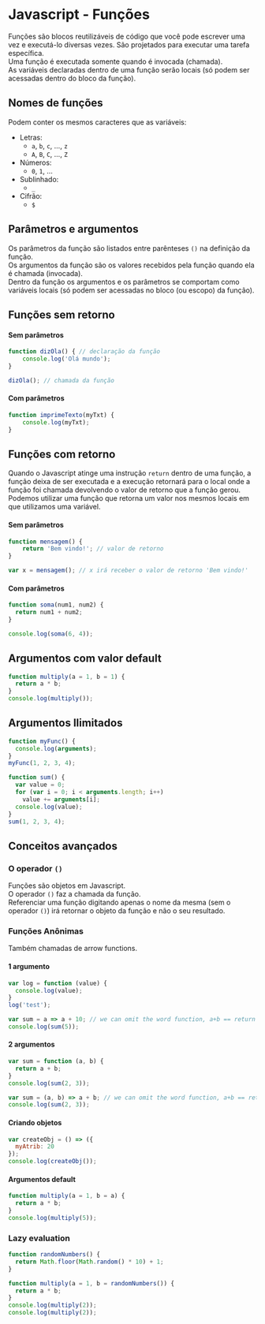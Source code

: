 # Javascript - Funções

Funções são blocos reutilizáveis de código que você pode escrever uma vez e executá-lo diversas vezes. São projetados para executar uma tarefa específica.  
Uma função é executada somente quando é invocada (chamada).  
As variáveis declaradas dentro de uma função serão locais (só podem ser acessadas dentro do bloco da função).  

## Nomes de funções

Podem conter os mesmos caracteres que as variáveis: 

- Letras:
    - ```a```, ```b```, ```c```, ..., ```z```
    - ```A```, ```B```, ```C```, ..., ```Z```
- Números:
    - ```0```, ```1```, ...
- Sublinhado:
    - ```_```
- Cifrão:
    - ```$``` 

## Parâmetros e argumentos

Os parâmetros da função são listados entre parênteses ```()``` na definição da função.  
Os argumentos da função são os valores recebidos pela função quando ela é chamada (invocada).  
Dentro da função os argumentos e os parâmetros se comportam como variáveis locais (só podem ser acessadas no bloco (ou escopo) da função).  

## Funções sem retorno

#### Sem parâmetros

~~~javascript
function dizOla() { // declaração da função
    console.log('Olá mundo');
}

dizOla(); // chamada da função  
~~~

#### Com parâmetros

~~~javascript
function imprimeTexto(myTxt) { 
    console.log(myTxt);
}
~~~

## Funções com retorno

Quando o Javascript atinge uma instrução ```return``` dentro de uma função, a função deixa de ser executada e a execução retornará para o local onde a função foi chamada devolvendo o valor de retorno que a função gerou.  
Podemos utilizar uma função que retorna um valor nos mesmos locais em que utilizamos uma variável.  

#### Sem parâmetros

~~~javascript
function mensagem() { 
    return 'Bem vindo!'; // valor de retorno
}

var x = mensagem(); // x irá receber o valor de retorno 'Bem vindo!'
~~~

#### Com parâmetros

~~~javascript
function soma(num1, num2) {
  return num1 + num2;
}

console.log(soma(6, 4));
~~~

## Argumentos com valor default

~~~javascript
function multiply(a = 1, b = 1) {
  return a * b;
}
console.log(multiply());
~~~

## Argumentos Ilimitados

~~~javascript
function myFunc() {
  console.log(arguments);
}
myFunc(1, 2, 3, 4);
~~~

~~~javascript
function sum() {
  var value = 0;
  for (var i = 0; i < arguments.length; i++)
    value += arguments[i];
  console.log(value);
}
sum(1, 2, 3, 4);
~~~

## Conceitos avançados

### O operador ```()```

Funções são objetos em Javascript.  
O operador ```()``` faz a chamada da função.  
Referenciar uma função digitando apenas o nome da mesma (sem o operador ```()```) irá retornar o objeto da função e não o seu resultado.  

### Funções Anônimas

Também chamadas de arrow functions.  

#### 1 argumento

~~~javascript
var log = function (value) {
  console.log(value);
}
log('test');
~~~

~~~javascript
var sum = a => a + 10; // we can omit the word function, a+b == return
console.log(sum(5));
~~~

#### 2 argumentos

~~~javascript
var sum = function (a, b) {
  return a + b;
}
console.log(sum(2, 3));
~~~

~~~javascript
var sum = (a, b) => a + b; // we can omit the word function, a+b == return
console.log(sum(2, 3));
~~~

#### Criando objetos

~~~javascript
var createObj = () => ({
  myAtrib: 20
});
console.log(createObj());
~~~

#### Argumentos default

~~~javascript
function multiply(a = 1, b = a) {
  return a * b;
}
console.log(multiply(5));
~~~

### Lazy evaluation

~~~javascript
function randomNumbers() {
  return Math.floor(Math.random() * 10) + 1;
}

function multiply(a = 1, b = randomNumbers()) {
  return a * b;
}
console.log(multiply(2));
console.log(multiply(2));
~~~
